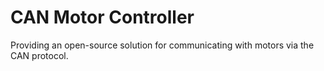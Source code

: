 # CAN Motor Controller
Providing an open-source solution for communicating with motors via the CAN protocol.
